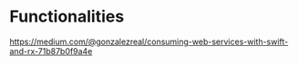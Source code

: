 # Functionalities


https://medium.com/@gonzalezreal/consuming-web-services-with-swift-and-rx-71b87b0f9a4e
